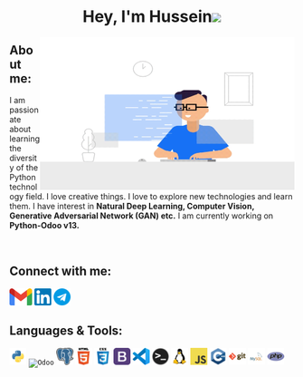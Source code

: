 <!-- Greeting -->
<div align="center">
   <h1>Hey, I'm Hussein<img src="https://media.giphy.com/media/hvRJCLFzcasrR4ia7z/giphy.gif" width="25px"></h1>
</div>

<img align="right" height="270px" width="450px" alt="GIF" src="assets/code.gif" />


<!-- About -->
<div align="left">
   <h2>About me:</h2>
   <p>I am passionate about learning the diversity of the Python technology field. I love creative things. I love to explore new technologies and learn them. I have interest in <b>Natural Deep Learning, Computer Vision, Generative Adversarial Network (GAN) etc.</b> I am currently working on <b>Python-Odoo v13.</b></p>
</div>

<br>

<!-- Social Platforms -->
<div>
   <h2>Connect with me:</h2>
   <code><a href="mailto:it.hhs19@gmail.com" target="#"><img height="30" src="assets/gmail.png"></a></code>
   <code><a href="https://www.linkedin.com/in/iam-hasibul" target="#"><img height="30" src="assets/linkedin.svg"></a></code>
   <code><a href="http://t.me/iam_hasibul" target="#"><img height="30" src="assets/telegram.svg"></a></code>

</div>

<!-- Languages & Tools -->
<div>
   <h2>Languages & Tools:</h2>
   <code><img height="30" src="https://raw.githubusercontent.com/github/explore/80688e429a7d4ef2fca1e82350fe8e3517d3494d/topics/python/python.png" alt="Python"></code>
   <code><img height="30" src="assets/odoo.png" alt="Odoo"></code>
   <code><img height="30" src="https://raw.githubusercontent.com/github/explore/80688e429a7d4ef2fca1e82350fe8e3517d3494d/topics/postgresql/postgresql.png" alt="PostgreSQL"></code>
   <code><img height="30" src="https://raw.githubusercontent.com/github/explore/80688e429a7d4ef2fca1e82350fe8e3517d3494d/topics/html/html.png" alt="HTML"></code>
   <code><img height="30" src="https://raw.githubusercontent.com/github/explore/80688e429a7d4ef2fca1e82350fe8e3517d3494d/topics/css/css.png" alt="CSS"></code>
   <code><img height="30" src="https://raw.githubusercontent.com/github/explore/80688e429a7d4ef2fca1e82350fe8e3517d3494d/topics/bootstrap/bootstrap.png" alt="Bootstrap"></code>
   <code><img height="30" src="https://raw.githubusercontent.com/github/explore/80688e429a7d4ef2fca1e82350fe8e3517d3494d/topics/visual-studio-code/visual-studio-code.png" alt="Visual Studio Code"></code>
   <code><img height="30" src="https://raw.githubusercontent.com/github/explore/80688e429a7d4ef2fca1e82350fe8e3517d3494d/topics/terminal/terminal.png" alt="Terminal"></code>
   <code><img height="30" src="https://raw.githubusercontent.com/github/explore/80688e429a7d4ef2fca1e82350fe8e3517d3494d/topics/linux/linux.png" alt="Linux"></code>
   <code><img height="30" src="https://raw.githubusercontent.com/github/explore/80688e429a7d4ef2fca1e82350fe8e3517d3494d/topics/javascript/javascript.png" alt="Javascript"></code>
   <code><img height="30" src="https://raw.githubusercontent.com/github/explore/80688e429a7d4ef2fca1e82350fe8e3517d3494d/topics/cpp/cpp.png" alt="C++"></code>
   <code><img height="30" src="https://raw.githubusercontent.com/github/explore/80688e429a7d4ef2fca1e82350fe8e3517d3494d/topics/git/git.png" alt="Git"></code>
   <code><img height="30" src="https://raw.githubusercontent.com/github/explore/80688e429a7d4ef2fca1e82350fe8e3517d3494d/topics/mysql/mysql.png" alt="MySQL"></code>
   <code><img height="30" src="https://raw.githubusercontent.com/github/explore/80688e429a7d4ef2fca1e82350fe8e3517d3494d/topics/php/php.png" alt="Php"></code>
</div>



